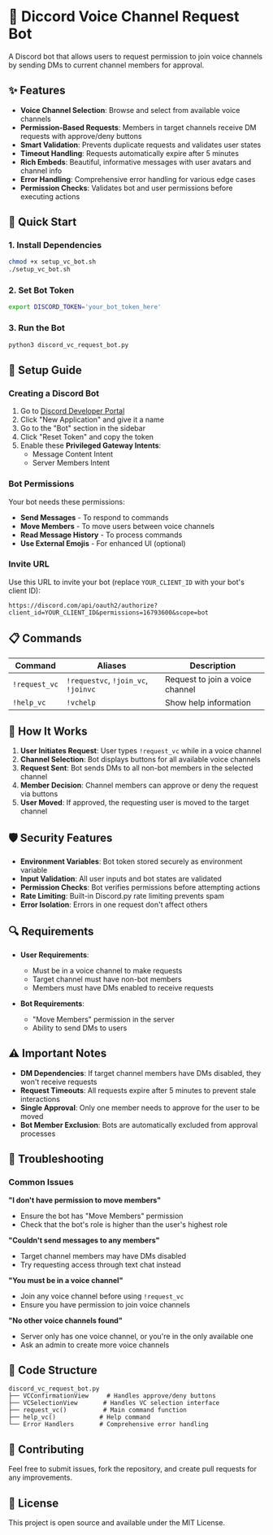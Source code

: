 # 🎤 Diccord Voice Channel Request Bot

A Discord bot that allows users to request permission to join voice channels by sending DMs to current channel members for approval.

## ✨ Features

- **Voice Channel Selection**: Browse and select from available voice channels
- **Permission-Based Requests**: Members in target channels receive DM requests with approve/deny buttons  
- **Smart Validation**: Prevents duplicate requests and validates user states
- **Timeout Handling**: Requests automatically expire after 5 minutes
- **Rich Embeds**: Beautiful, informative messages with user avatars and channel info
- **Error Handling**: Comprehensive error handling for various edge cases
- **Permission Checks**: Validates bot and user permissions before executing actions

## 🚀 Quick Start

### 1. Install Dependencies
```bash
chmod +x setup_vc_bot.sh
./setup_vc_bot.sh
```

### 2. Set Bot Token
```bash
export DISCORD_TOKEN='your_bot_token_here'
```

### 3. Run the Bot
```bash
python3 discord_vc_request_bot.py
```

## 🔧 Setup Guide

### Creating a Discord Bot

1. Go to [Discord Developer Portal](https://discord.com/developers/applications)
2. Click "New Application" and give it a name
3. Go to the "Bot" section in the sidebar
4. Click "Reset Token" and copy the token
5. Enable these **Privileged Gateway Intents**:
   - Message Content Intent
   - Server Members Intent

### Bot Permissions

Your bot needs these permissions:
- **Send Messages** - To respond to commands
- **Move Members** - To move users between voice channels  
- **Read Message History** - To process commands
- **Use External Emojis** - For enhanced UI (optional)

### Invite URL

Use this URL to invite your bot (replace `YOUR_CLIENT_ID` with your bot's client ID):

```
https://discord.com/api/oauth2/authorize?client_id=YOUR_CLIENT_ID&permissions=16793600&scope=bot
```

## 📋 Commands

| Command | Aliases | Description |
|---------|---------|-------------|
| `!request_vc` | `!requestvc`, `!join_vc`, `!joinvc` | Request to join a voice channel |
| `!help_vc` | `!vchelp` | Show help information |

## 🎯 How It Works

1. **User Initiates Request**: User types `!request_vc` while in a voice channel
2. **Channel Selection**: Bot displays buttons for all available voice channels
3. **Request Sent**: Bot sends DMs to all non-bot members in the selected channel
4. **Member Decision**: Channel members can approve or deny the request via buttons
5. **User Moved**: If approved, the requesting user is moved to the target channel

## 🛡️ Security Features

- **Environment Variables**: Bot token stored securely as environment variable
- **Input Validation**: All user inputs and bot states are validated
- **Permission Checks**: Bot verifies permissions before attempting actions
- **Rate Limiting**: Built-in Discord.py rate limiting prevents spam
- **Error Isolation**: Errors in one request don't affect others

## 🔍 Requirements

- **User Requirements**:
  - Must be in a voice channel to make requests
  - Target channel must have non-bot members
  - Members must have DMs enabled to receive requests

- **Bot Requirements**:
  - "Move Members" permission in the server
  - Ability to send DMs to users

## ⚠️ Important Notes

- **DM Dependencies**: If target channel members have DMs disabled, they won't receive requests
- **Request Timeouts**: All requests expire after 5 minutes to prevent stale interactions
- **Single Approval**: Only one member needs to approve for the user to be moved
- **Bot Member Exclusion**: Bots are automatically excluded from approval processes

## 🐛 Troubleshooting

### Common Issues

**"I don't have permission to move members"**
- Ensure the bot has "Move Members" permission
- Check that the bot's role is higher than the user's highest role

**"Couldn't send messages to any members"**
- Target channel members may have DMs disabled
- Try requesting access through text chat instead

**"You must be in a voice channel"**
- Join any voice channel before using `!request_vc`
- Ensure you have permission to join voice channels

**"No other voice channels found"**
- Server only has one voice channel, or you're in the only available one
- Ask an admin to create more voice channels

## 📝 Code Structure

```
discord_vc_request_bot.py
├── VCConfirmationView     # Handles approve/deny buttons
├── VCSelectionView       # Handles VC selection interface  
├── request_vc()          # Main command function
├── help_vc()            # Help command
└── Error Handlers       # Comprehensive error handling
```

## 🤝 Contributing

Feel free to submit issues, fork the repository, and create pull requests for any improvements.

## 📄 License

This project is open source and available under the MIT License.
